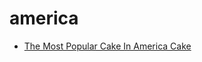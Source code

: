 # america

 * [The Most Popular Cake In America Cake](index/t/the-most-popular-cake-in-america-cake.json)

